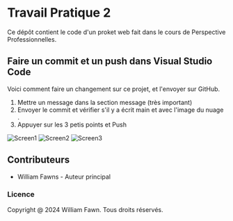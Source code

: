 # Travail Pratique 2 
Ce dépôt contient le code d'un proket web fait dans le cours de Perspective Professionnelles.
## Faire un commit et un push dans Visual Studio Code
Voici comment faire un changement sur ce projet, et l'envoyer sur GitHub.
1. Mettre un message dans la section message (très important)
2. Envoyer le commit et vérifier s'il y a écrit main et avec l'image du nuage .
3. Appuyer sur les 3 petis points et Push 

![Screen1](/tp2-2435841/images_README/screen5.png)
![Screen2](/tp2-2435841//images_README/screen6.png)
![Screen3](/tp2-2435841//images_README/screen7.png)

## Contributeurs
- William Fawns - Auteur principal 
### Licence
Copyright @ 2024 William Fawn. Tous droits réservés.
